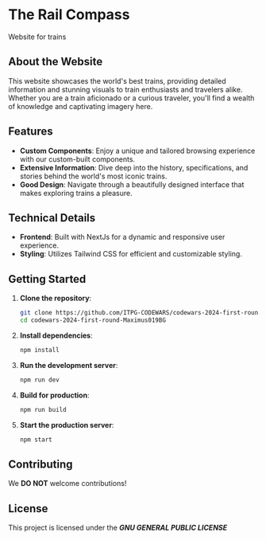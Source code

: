 # The Rail Compass
Website for trains

## About the Website
This website showcases the world's best trains, providing detailed information and stunning visuals to train enthusiasts and travelers alike. Whether you are a train aficionado or a curious traveler, you'll find a wealth of knowledge and captivating imagery here.

## Features
- **Custom Components**: Enjoy a unique and tailored browsing experience with our custom-built components.
- **Extensive Information**: Dive deep into the history, specifications, and stories behind the world's most iconic trains.
- **Good Design**: Navigate through a beautifully designed interface that makes exploring trains a pleasure.

## Technical Details
- **Frontend**: Built with NextJs for a dynamic and responsive user experience.
- **Styling**: Utilizes Tailwind CSS for efficient and customizable styling.

## Getting Started
1. **Clone the repository**:
    ```sh
    git clone https://github.com/ITPG-CODEWARS/codewars-2024-first-round-Maximus019BG/tree/main
    cd codewars-2024-first-round-Maximus019BG
    ```

2. **Install dependencies**:
    ```sh
    npm install
    ```

3. **Run the development server**:
    ```sh
    npm run dev
    ```

4. **Build for production**:
    ```sh
    npm run build
    ```

5. **Start the production server**:
    ```sh
    npm start
    ```

## Contributing
We **DO NOT** welcome contributions!

## License
This project is licensed under the ***GNU GENERAL PUBLIC LICENSE***